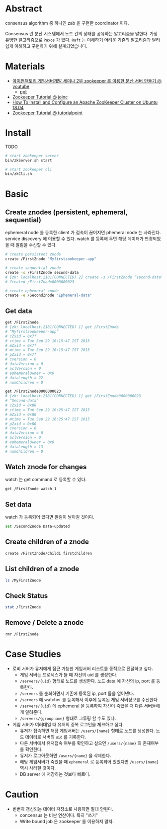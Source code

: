 # Abstract

consensus algorithm 중 하나인 zab 을 구현한 coordinator 이다.

Consensus 란 분산 시스템에서 노드 간의 상태를 공유하는 알고리즘을 말한다. 가장 유명한 알고리즘으로 `Paxos` 가 있다. `Raft` 는 이해하기 어려운 기존의 알고리즘과 달리 쉽게 이해하고 구현하기 위해 설계되었습니다.

# Materials

* [아이펀팩토리 게임서버개발 세미나 2부 zookeeper 를 이용한 분산 서버 만들기 @ youtube](https://www.youtube.com/watch?v=8yGHlHm0h6g)
  * [ppt](https://www.slideshare.net/iFunFactory/apache-zookeeper-55966566)
* [Zookeeper Tutorial @ joinc](https://www.joinc.co.kr/w/man/12/zookeeper/tutorial)
* [How To Install and Configure an Apache ZooKeeper Cluster on Ubuntu 18.04](https://www.digitalocean.com/community/tutorials/how-to-install-and-configure-an-apache-zookeeper-cluster-on-ubuntu-18-04)
* [Zookeeper Tutorial @ tutorialpoint](https://www.tutorialspoint.com/zookeeper/index.htm)

# Install

TODO

```bash
# start zookeeper server
bin/zkServer.sh start

# start zookeeper cli
bin/zkCli.sh
```

# Basic

## Create znodes (persistent, ephemeral, sequential)

ephemeral node 를 등록한 client 가 접속이 끊어지면 phemeral node 는 사라진다. service discovery 에 이용할 수 있다. watch 를 등록해 두면 해당 데이터가 변경되었을 때 알림을 수신할 수 있다.

```bash
# create persistent znode
create /FirstZnode "Myfirstzookeeper-app"

# create sequential znode
create -s /FirstZnode second-data
# [zk: localhost:2181(CONNECTED) 2] create -s /FirstZnode “second-data”
# Created /FirstZnode0000000023

# create ephemeral znode
create -e /SecondZnode "Ephemeral-data"
```

## Get data

```bash
get /FirstZnode
# [zk: localhost:2181(CONNECTED) 1] get /FirstZnode
# “Myfirstzookeeper-app”
# cZxid = 0x7f
# ctime = Tue Sep 29 16:15:47 IST 2015
# mZxid = 0x7f
# mtime = Tue Sep 29 16:15:47 IST 2015
# pZxid = 0x7f
# cversion = 0
# dataVersion = 0
# aclVersion = 0
# ephemeralOwner = 0x0
# dataLength = 22
# numChildren = 0

get /FirstZnode0000000023
# [zk: localhost:2181(CONNECTED) 1] get /FirstZnode0000000023
# “Second-data”
# cZxid = 0x80
# ctime = Tue Sep 29 16:25:47 IST 2015
# mZxid = 0x80
# mtime = Tue Sep 29 16:25:47 IST 2015
# pZxid = 0x80
# cversion = 0
# dataVersion = 0
# aclVersion = 0
# ephemeralOwner = 0x0
# dataLength = 13
# numChildren = 0
```

## Watch znode for changes

watch 는 get command 로 등록할 수 있다.

```bash
get /FirstZnode watch 1
```

## Set data

watch 가 등록되어 있다면 알림이 날아갈 것이다. 

```bash
set /SecondZnode Data-updated
```

## Create children of a znode

```bash
create /FirstZnode/Child1 firstchildren
```

## List children of a znode

```bash
ls /MyFirstZnode
```

## Check Status

```bash
stat /FirstZnode
```

## Remove / Delete a znode

```bash
rmr /FirstZnode
```

# Case Studies

* 로비 서버가 유저에게 접근 가능한 게임서버 리스트를 동적으로 전달하고 싶다. 
  * 게임 서버는 프로세스가 뜰 때 자신의 uid 를 생성한다.
  * `/servers/{uid}` 형태로 노드를 생성한다. 노드 data 에 자신의 ip, port 를 등록한다.
  * `/servers` 를 순회하면서 기존에 등록된 ip, port 들을 얻어낸다.
  * `/servers` 에 watcher 를 등록해서 이후에 등록된 게임 서버정보를 수신한다.
  * `/servers/{uid}` 에 ephemeral 을 등록하여 자신이 죽었을 때 다른 서버들에게 알려준다.
  * `/servers/{groupname}` 형태로 그루핑 할 수도 있다.
* 게임 서버가 여러대일 때 유저의 중복 로그인을 체크하고 싶다.
  * 유저가 접속하면 해당 게임서버는 `/users/{name}` 형태로 노드를 생성한다. 노드 데이터로 서버의 `uid` 를 기록한다.
  * 다른 서버에서 유저접속 여부를 확인하고 싶으면 `/users/{name}` 의 존재여부를 확인한다.
  * 유저가 로그아웃하면 `/users/{name}` 을 삭제한다.
  * 해당 게임서버가 죽었을 때 `ephemeral` 로 등록되어 있었다면 `/users/{name}` 역시 사라질 것이다.
  * DB server 에 저장하는 것보다 빠르다.

# Caution

* 빈번히 갱신되는 데이터 저장소로 사용하면 절대 안된다.
  * concensus 는 비싼 연산이다. 특히 "쓰기"
  * Write bound job 은 zookeeper 를 이용하지 말자.

